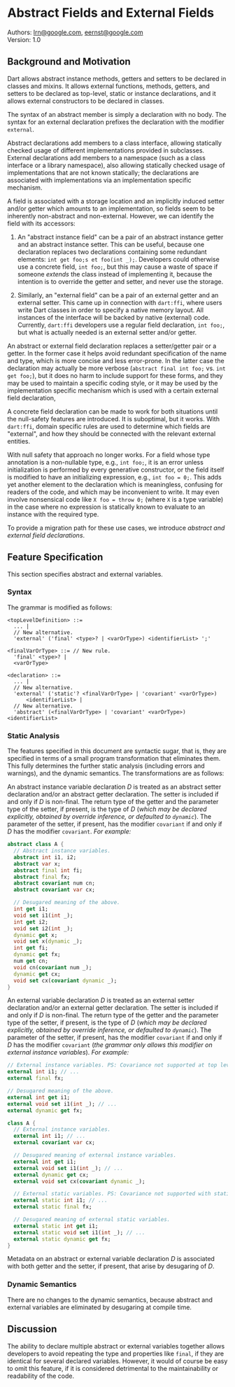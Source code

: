 # Abstract Fields and External Fields

Authors: lrn@google.com, eernst@google.com<br>
Version: 1.0

## Background and Motivation

Dart allows abstract instance methods, getters and setters to be declared
in classes and mixins.  It allows external functions, methods, getters, and
setters to be declared as top-level, static or instance declarations, and
it allows external constructors to be declared in classes.

The syntax of an abstract member is simply a declaration with no body.  The
syntax for an external declaration prefixes the declaration with the
modifier `external`.

Abstract declarations add members to a class interface, allowing statically
checked usage of different implementations provided in subclasses.
External declarations add members to a namespace (such as a class interface
or a library namespace), also allowing statically checked usage of
implementations that are not known statically; the declarations are
associated with implementations via an implementation specific mechanism.

A field is associated with a storage location and an implicitly induced
setter and/or getter which amounts to an implementation, so fields seem to
be inherently non-abstract and non-external. However, we can identify the
field with its accessors:

1. An "abstract instance field" can be a pair of an abstract instance
   getter and an abstract instance setter.  This can be useful, because one
   declaration replaces two declarations containing some redundant
   elements: `int get foo;s et foo(int _);`.  Developers could otherwise
   use a concrete field, `int foo;`, but this may cause a waste of space if
   someone _extends_ the class instead of implementing it, because the
   intention is to override the getter and setter, and never use the
   storage.

2. Similarly, an "external field" can be a pair of an external getter and
   an external setter.  This came up in connection with `dart:ffi`, where
   users write Dart classes in order to specify a native memory layout.
   All instances of the interface will be backed by native (external)
   code. Currently, `dart:ffi` developers use a regular field declaration,
   `int foo;`, but what is actually needed is an external setter and/or
   getter.

An abstract or external field declaration replaces a setter/getter pair or
a getter.  In the former case it helps avoid redundant specification of the
name and type, which is more concise and less error-prone.  In the latter
case the declaration may actually be more verbose (`abstract final int foo;`
vs. `int get foo;`), but it does no harm to include support for these
forms, and they may be used to maintain a specific coding style, or it may
be used by the implementation specific mechanism which is used with a
certain external field declaration,

A concrete field declaration can be made to work for both situations until
the null-safety features are introduced.  It is suboptimal, but it works.
With `dart:ffi`, domain specific rules are used to determine which fields
are "external", and how they should be connected with the relevant external
entities.

With null safety that approach no longer works.  For a field whose type
annotation is a non-nullable type, e.g., `int foo;`, it is an error unless
initialization is performed by every generative constructor, or the field
itself is modified to have an initializing expression, e.g.,
`int foo = 0;`.  This adds yet another element to the declaration which is
meaningless, confusing for readers of the code, and which may be
inconvenient to write.  It may even involve nonsensical code like
`X foo = throw 0;` (where `X` is a type variable) in the case where no
expression is statically known to evaluate to an instance with the required
type.

To provide a migration path for these use cases, we introduce _abstract and
external field declarations_.


## Feature Specification

This section specifies abstract and external variables.


### Syntax

The grammar is modified as follows:

```
<topLevelDefinition> ::=
  ... |
  // New alternative.
  'external' ('final' <type>? | <varOrType>) <identifierList> ';'

<finalVarOrType> ::= // New rule.
  'final' <type>? |
  <varOrType>

<declaration> ::=
  ... |
  // New alternative.
  'external' ('static'? <finalVarOrType> | 'covariant' <varOrType>)
      <identifierList> |
  // New alternative.
  'abstract' (<finalVarOrType> | 'covariant' <varOrType>) <identifierList>
```


### Static Analysis

The features specified in this document are syntactic sugar, that is, they
are specified in terms of a small program transformation that eliminates
them.  This fully determines the further static analysis (including errors
and warnings), and the dynamic semantics.  The transformations are as
follows:

An abstract instance variable declaration _D_ is treated as an abstract setter
declaration and/or an abstract getter declaration. The setter is included if
and only if _D_ is non-final. The return type of the getter and the parameter
type of the setter, if present, is the type of _D_ (*which may be declared
explicitly, obtained by override inference, or defaulted to `dynamic`*).  The
parameter of the setter, if present, has the modifier `covariant` if and only if
_D_ has the modifier `covariant`. _For example:_

```dart
abstract class A {
  // Abstract instance variables.
  abstract int i1, i2;
  abstract var x;
  abstract final int fi;
  abstract final fx;
  abstract covariant num cn;
  abstract covariant var cx;

  // Desugared meaning of the above.
  int get i1;
  void set i1(int _);
  int get i2;
  void set i2(int _);
  dynamic get x;
  void set x(dynamic _);
  int get fi;
  dynamic get fx;
  num get cn;
  void cn(covariant num _);
  dynamic get cx;
  void set cx(covariant dynamic _);
}
```

An external variable declaration _D_ is treated as an external setter
declaration and/or an external getter declaration.  The setter is included
if and only if _D_ is non-final. The return type of the getter and the
parameter type of the setter, if present, is the type of _D_ (*which may be
declared explicitly, obtained by override inference, or defaulted to
`dynamic`*).  The parameter of the setter, if present, has the modifier
`covariant` if and only if _D_ has the modifier `covariant` (*the grammar
only allows this modifier on external instance variables*). _For example:_

```dart
// External instance variables. PS: Covariance not supported at top level.
external int i1; // ...
external final fx;

// Desugared meaning of the above.
external int get i1;
external void set i1(int _); // ...
external dynamic get fx;

class A {
  // External instance variables.
  external int i1; // ...
  external covariant var cx;

  // Desugared meaning of external instance variables.
  external int get i1;
  external void set i1(int _); // ...
  external dynamic get cx;
  external void set cx(covariant dynamic _);

  // External static variables. PS: Covariance not supported with static.
  external static int i1; // ...
  external static final fx;

  // Desugared meaning of external static variables.
  external static int get i1;
  external static void set i1(int _); // ...
  external static dynamic get fx;
}
```

Metadata on an abstract or external variable declaration _D_ is associated
with both getter and the setter, if present, that arise by desugaring of
_D_.


### Dynamic Semantics

There are no changes to the dynamic semantics, because abstract and
external variables are eliminated by desugaring at compile time.


## Discussion

The ability to declare multiple abstract or external variables together
allows developers to avoid repeating the type and properties like `final`,
if they are identical for several declared variables.  However, it would of
course be easy to omit this feature, if it is considered detrimental to the
maintainability or readability of the code.
